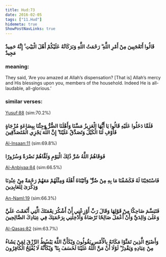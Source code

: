 ```yaml
---
title: Hud:73
date: 2016-02-05
tags: ["11.Hud"]
hidemeta: true 
ShowPostNavLinks: true 
---
```

### قَالُوا أَتَعْجَبِينَ مِنْ أَمْرِ اللَّهِ ۖ رَحْمَتُ اللَّهِ وَبَرَكَاتُهُ عَلَيْكُمْ أَهْلَ الْبَيْتِ ۚ إِنَّهُ حَمِيدٌ مَجِيدٌ
### meaning: 
They said, ‘Are you amazed at Allah’s dispensation? [That is] Allah’s mercy and His blessings upon you, members of the household. Indeed He is all-laudable, all-glorious.’
### similar verses: 

[Yusuf:88](/12/88) (sim:70.2%)

### فَلَمَّا دَخَلُوا عَلَيْهِ قَالُوا يَا أَيُّهَا الْعَزِيزُ مَسَّنَا وَأَهْلَنَا الضُّرُّ وَجِئْنَا بِبِضَاعَةٍ مُزْجَاةٍ فَأَوْفِ لَنَا الْكَيْلَ وَتَصَدَّقْ عَلَيْنَا ۖ إِنَّ اللَّهَ يَجْزِي الْمُتَصَدِّقِينَ

[Al-Insaan:11](/76/11) (sim:69.8%)

### فَوَقَاهُمُ اللَّهُ شَرَّ ذَٰلِكَ الْيَوْمِ وَلَقَّاهُمْ نَضْرَةً وَسُرُورًا

[Al-Anbiyaa:84](/21/84) (sim:66.5%)

### فَاسْتَجَبْنَا لَهُ فَكَشَفْنَا مَا بِهِ مِنْ ضُرٍّ ۖ وَآتَيْنَاهُ أَهْلَهُ وَمِثْلَهُمْ مَعَهُمْ رَحْمَةً مِنْ عِنْدِنَا وَذِكْرَىٰ لِلْعَابِدِينَ

[An-Naml:19](/27/19) (sim:66.3%)

### فَتَبَسَّمَ ضَاحِكًا مِنْ قَوْلِهَا وَقَالَ رَبِّ أَوْزِعْنِي أَنْ أَشْكُرَ نِعْمَتَكَ الَّتِي أَنْعَمْتَ عَلَيَّ وَعَلَىٰ وَالِدَيَّ وَأَنْ أَعْمَلَ صَالِحًا تَرْضَاهُ وَأَدْخِلْنِي بِرَحْمَتِكَ فِي عِبَادِكَ الصَّالِحِينَ

[Al-Qasas:82](/28/82) (sim:63.7%)

### وَأَصْبَحَ الَّذِينَ تَمَنَّوْا مَكَانَهُ بِالْأَمْسِ يَقُولُونَ وَيْكَأَنَّ اللَّهَ يَبْسُطُ الرِّزْقَ لِمَنْ يَشَاءُ مِنْ عِبَادِهِ وَيَقْدِرُ ۖ لَوْلَا أَنْ مَنَّ اللَّهُ عَلَيْنَا لَخَسَفَ بِنَا ۖ وَيْكَأَنَّهُ لَا يُفْلِحُ الْكَافِرُونَ
